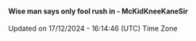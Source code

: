 #### Wise man says only fool rush in - McKidKneeKaneSir
Updated on 17/12/2024 - 16:14:46 (UTC) Time Zone
